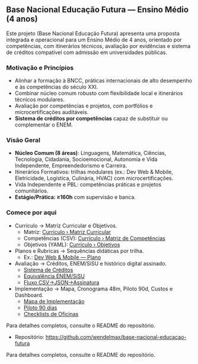 ## Base Nacional Educação Futura — Ensino Médio (4 anos)

Este projeto (Base Nacional Educação Futura) apresenta uma proposta integrada e operacional para um Ensino Médio de 4 anos, orientado por competências, com itinerários técnicos, avaliação por evidências e sistema de créditos compatível com admissão em universidades públicas.

### Motivação e Princípios
- Alinhar a formação à BNCC, práticas internacionais de alto desempenho e às competências do século XXI.
- Combinar núcleo comum robusto com flexibilidade local e itinerários técnicos modulares.
- Avaliação por competências e projetos, com portfólios e microcertificações auditáveis.
- **Sistema de créditos por competências** capaz de substituir ou complementar o ENEM.

### Visão Geral
- **Núcleo Comum (8 áreas)**: Linguagens, Matemática, Ciências, Tecnologia, Cidadania, Socioemocional, Autonomia e Vida Independente, Empreendedorismo e Carreira.
- Itinerários Formativos: trilhas modulares (ex.: Dev Web & Mobile, Eletricidade, Logística, Culinária, HVAC) com microcertificações.
- Vida Independente e PBL: competências práticas e projetos comunitários.
- **Estágio/Prática: ≥160h** com supervisão e banca.

### Comece por aqui
- Currículo → Matriz Curricular e Objetivos.
  - Matriz: [Currículo › Matriz Curricular](curriculo/matriz_curricular.md)
  - Competências (CSV): [Currículo › Matriz de Competências](curriculo/matriz_competencias.csv)
  - Objetivos (YAML): [Currículo › Objetivos](curriculo/objetivos_por_ano_e_modulo.yaml)
- Planos e Rubricas → Sequências didáticas por trilha.
  - Ex.: [Dev Web & Mobile — Plano](planos/plano_dev_web_mobile_120h.md)
- Avaliação → Créditos, ENEM/SiSU e histórico digital assinado.
  - [Sistema de Créditos](avaliacao/sistema_creditos.md)
  - [Equivalência ENEM/SiSU](avaliacao/conversao_enem_equivalencia.md)
  - [Fluxo CSV→JSON→Assinatura](avaliacao/fluxo_csv_json_assinatura.md)
- Implementação → Mapa, Cronograma 48m, Piloto 90d, Custos e Dashboard.
  - [Mapa de Implementação](implementacao/mapa_implementacao.md)
  - [Piloto 90 dias](implementacao/piloto_90_dias.md)
  - [Checklists de Oficinas](implementacao/checklists_oficinas.md)

Para detalhes completos, consulte o README do repositório.
  - Repositório: https://github.com/wendelmax/base-nacional-educacao-futura

Para detalhes completos, consulte o README do repositório.


